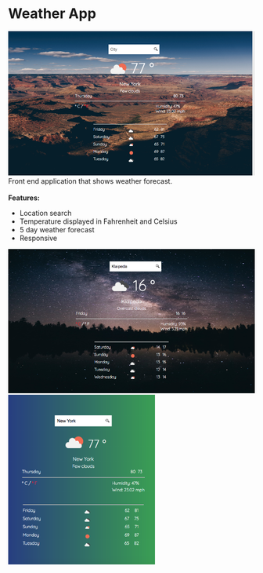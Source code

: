 # Weather App
<img src="docs/main.png" width="700px">
Front end application that shows weather forecast.
<br/>
<br/>
<b>Features:</b>

* Location search
* Temperature displayed in Fahrenheit and Celsius
* 5 day weather forecast
* Responsive

<img src="docs/night.png" width="700px">
<img src="docs/responsive.png" width="300px">

